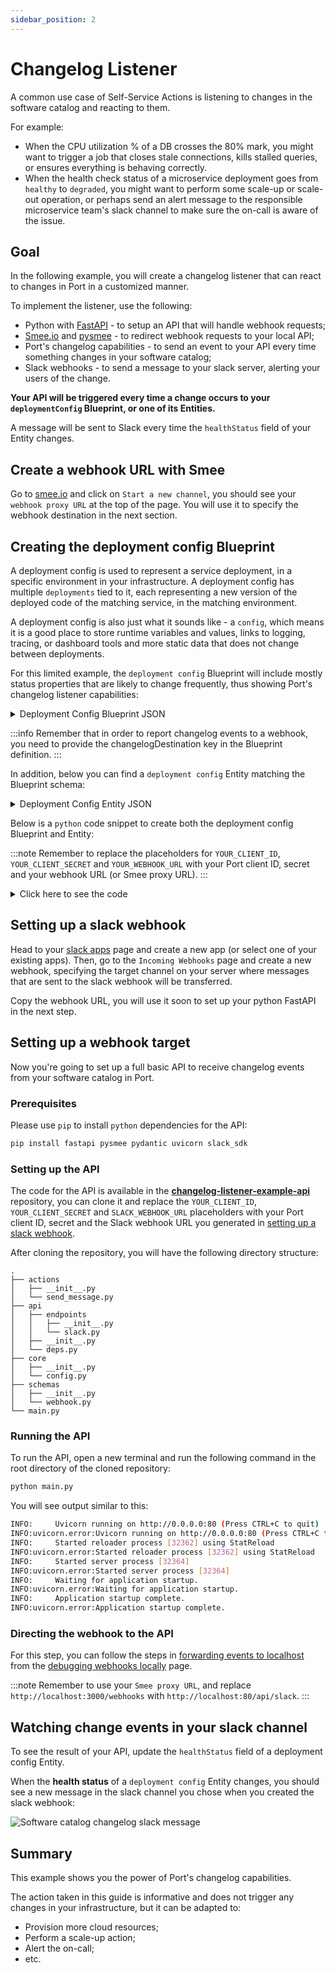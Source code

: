 ```yaml
---
sidebar_position: 2
---
```


# Changelog Listener

A common use case of Self-Service Actions is listening to changes in the software catalog and reacting to them.

For example:

- When the CPU utilization % of a DB crosses the 80% mark, you might want to trigger a job that closes stale connections, kills stalled queries, or ensures everything is behaving correctly.
- When the health check status of a microservice deployment goes from `healthy` to `degraded`, you might want to perform some scale-up or scale-out operation, or perhaps send an alert message to the responsible microservice team's slack channel to make sure the on-call is aware of the issue.

## Goal

In the following example, you will create a changelog listener that can react to changes in Port in a customized manner.

To implement the listener, use the following:

- Python with [FastAPI](https://fastapi.tiangolo.com/) - to setup an API that will handle webhook requests;
- [Smee.io](https://smee.io) and [pysmee](https://pypi.org/project/pysmee/) - to redirect webhook requests to your local API;
- Port's changelog capabilities - to send an event to your API every time something changes in your software catalog;
- Slack webhooks - to send a message to your slack server, alerting your users of the change.

**Your API will be triggered every time a change occurs to your `deploymentConfig` Blueprint, or one of its Entities.**

A message will be sent to Slack every time the `healthStatus` field of your Entity changes.

## Create a webhook URL with Smee

Go to [smee.io](https://smee.io) and click on `Start a new channel`, you should see your `webhook proxy URL` at the top of the page. You will use it to specify the webhook destination in the next section.

## Creating the deployment config Blueprint

A deployment config is used to represent a service deployment, in a specific environment in your infrastructure. A deployment config has multiple `deployments` tied to it, each representing a new version of the deployed code of the matching service, in the matching environment.

A deployment config is also just what it sounds like - a `config`, which means it is a good place to store runtime variables and values, links to logging, tracing, or dashboard tools and more static data that does not change between deployments.

For this limited example, the `deployment config` Blueprint will include mostly status properties that are likely to change frequently, thus showing Port's changelog listener capabilities:

<details>
<summary>Deployment Config Blueprint JSON</summary>

```json showLineNumbers
{
  "identifier": "deploymentConfig",
  "title": "Deployment Config",
  "icon": "Microservice",
  "schema": {
    "properties": {
      "healthStatus": {
        "type": "string",
        "title": "Health Status",
        "enum": ["Healthy", "Degraded", "Crashed", "Restarting"],
        "enumColors": {
          "Healthy": "green",
          "Degraded": "orange",
          "Crashed": "red",
          "Restarting": "yellow"
        }
      },
      "cpuUtil": {
        "type": "number",
        "title": "CPU Utilization"
      },
      "memoryUtil": {
        "type": "number",
        "title": "Memory Utilization"
      },
      "newRelicUrl": {
        "type": "string",
        "format": "url",
        "title": "New Relic",
        "description": "Link to the new relic dashboard of the service"
      },
      "sentryUrl": {
        "type": "string",
        "format": "url",
        "title": "Sentry URL",
        "description": "Link to the new sentry dashboard of the service"
      },
      "prometheusUrl": {
        "type": "string",
        "format": "url",
        "title": "Prometheus URL"
      },
      "locked": {
        "type": "boolean",
        "title": "Locked",
        "default": false,
        "description": "Are deployments currently allowed for this configuration",
        "icon": "Lock"
      }
    },
    "required": []
  },
  "mirrorProperties": {},
  "calculationProperties": {},
  "relations": {},
  "changelogDestination": {
    "type": "WEBHOOK",
    "url": "YOUR_WEBHOOK_URL"
  }
}
```

</details>

:::info
Remember that in order to report changelog events to a webhook, you need to provide the changelogDestination key in the Blueprint definition.
:::

In addition, below you can find a `deployment config` Entity matching the Blueprint schema:

<details>
<summary>Deployment Config Entity JSON</summary>

```json showLineNumbers
{
  "identifier": "notification-service-prod",
  "title": "Notification Service Production",
  "properties": {
    "healthStatus": "Healthy",
    "cpuUtil": 25,
    "memoryUtil": 30,
    "newRelicUrl": "https://newrelic.com",
    "sentryUrl": "https://sentry.io/",
    "prometheusUrl": "https://prometheus.io",
    "locked": false
  },
  "relations": {}
}
```

</details>

Below is a `python` code snippet to create both the deployment config Blueprint and Entity:

:::note
Remember to replace the placeholders for `YOUR_CLIENT_ID`, `YOUR_CLIENT_SECRET` and `YOUR_WEBHOOK_URL` with your Port client ID, secret and your webhook URL (or Smee proxy URL).
:::

<details>
<summary>Click here to see the code</summary>

```python showLineNumbers
import requests

CLIENT_ID = 'YOUR_CLIENT_ID'
CLIENT_SECRET = 'YOUR_CLIENT_SECRET'
WEBHOOK_URL = 'YOUR_WEBHOOK_URL'

API_URL = 'https://api.getport.io/v1'

target_blueprint = 'deploymentConfig'

credentials = {'clientId': CLIENT_ID, 'clientSecret': CLIENT_SECRET}

token_response = requests.post(f'{API_URL}/auth/access_token', json=credentials)

access_token = token_response.json()['accessToken']

headers = {
    'Authorization': f'Bearer {access_token}'
}

blueprint = {
    "identifier": target_blueprint,
    "title": "Deployment Config",
    "icon": "Microservice",
    "schema": {
        "properties": {
            "healthStatus": {
                "type": "string",
                "title": "Health Status",
                "enum": ["Healthy", "Degraded", "Crashed", "Restarting"],
                "enumColors": {
                    "Healthy": "green",
                    "Degraded": "orange",
                    "Crashed": "red",
                    "Restarting": "yellow"
                }
            },
            "cpuUtil": {
                "type": "number",
                "title": "CPU Utilization"
            },
            "memoryUtil": {
                "type": "number",
                "title": "Memory Utilization"
            },
            "newRelicUrl": {
                "type": "string",
                "format": "url",
                "title": "New Relic",
                "description": "Link to the new relic dashboard of the service"
            },
            "sentryUrl": {
                "type": "string",
                "format": "url",
                "title": "Sentry URL",
                "description": "Link to the new sentry dashboard of the service"
            },
            "prometheusUrl": {
                "type": "string",
                "format": "url",
                "title": "Prometheus URL"
            },
            "locked": {
                "type": "boolean",
                "title": "Locked",
                "default": False,
                "description": "Are deployments currently allowed for this configuration",
                "icon": "Lock"
            }
        },
        "required": []
    },
    "mirrorProperties": {},
    "calculationProperties": {},
    "relations": {},
    "changelogDestination": {
        "type": "WEBHOOK",
        "url": WEBHOOK_URL
    }
}

entity = {
    "identifier": "notification-service-prod",
    "title": "Notification Service Production",
    "properties": {
        "healthStatus": "Healthy",
        "cpuUtil": 25,
        "memoryUtil": 30,
        "newRelicUrl": "https://newrelic.com",
        "sentryUrl": "https://sentry.io/",
        "prometheusUrl": "https://prometheus.io",
        "locked": False
    },
    "relations": {}
}

blueprint_response = requests.post(f'{API_URL}/blueprints', headers=headers, json=blueprint)
print(blueprint_response.json())

entity_response = requests.post(f'{API_URL}/blueprints/{target_blueprint}/entities', json=entity, headers=headers)

print(entity_response.json())
```

</details>

## Setting up a slack webhook

Head to your [slack apps](https://api.slack.com/apps) page and create a new app (or select one of your existing apps). Then, go to the `Incoming Webhooks` page and create a new webhook, specifying the target channel on your server where messages that are sent to the slack webhook will be transferred.

Copy the webhook URL, you will use it soon to set up your python FastAPI in the next step.

## Setting up a webhook target

Now you're going to set up a full basic API to receive changelog events from your software catalog in Port.

### Prerequisites

Please use `pip` to install `python` dependencies for the API:

```bash showLineNumbers
pip install fastapi pysmee pydantic uvicorn slack_sdk
```

### Setting up the API

The code for the API is available in the [**changelog-listener-example-api**](https://github.com/port-labs/port-changelog-listener-example-api) repository, you can clone it and replace the `YOUR_CLIENT_ID`, `YOUR_CLIENT_SECRET` and `SLACK_WEBHOOK_URL` placeholders with your Port client ID, secret and the Slack webhook URL you generated in [setting up a slack webhook](#setting-up-a-slack-webhook).

After cloning the repository, you will have the following directory structure:

```
.
├── actions
│   ├── __init__.py
│   └── send_message.py
├── api
│   ├── endpoints
│   │   ├── __init__.py
│   │   └── slack.py
│   ├── __init__.py
│   └── deps.py
├── core
│   ├── __init__.py
│   └── config.py
├── schemas
│   ├── __init__.py
│   └── webhook.py
└── main.py
```

### Running the API

To run the API, open a new terminal and run the following command in the root directory of the cloned repository:

```bash showLineNumbers
python main.py
```

You will see output similar to this:

```bash showLineNumbers
INFO:     Uvicorn running on http://0.0.0.0:80 (Press CTRL+C to quit)
INFO:uvicorn.error:Uvicorn running on http://0.0.0.0:80 (Press CTRL+C to quit)
INFO:     Started reloader process [32362] using StatReload
INFO:uvicorn.error:Started reloader process [32362] using StatReload
INFO:     Started server process [32364]
INFO:uvicorn.error:Started server process [32364]
INFO:     Waiting for application startup.
INFO:uvicorn.error:Waiting for application startup.
INFO:     Application startup complete.
INFO:uvicorn.error:Application startup complete.
```

### Directing the webhook to the API

For this step, you can follow the steps in [forwarding events to localhost](../local-debugging-webhook.md#forwarding-events-to-localhost) from the [debugging webhooks locally](../local-debugging-webhook.md) page.

:::note
Remember to use your `Smee proxy URL`, and replace `http://localhost:3000/webhooks` with `http://localhost:80/api/slack`.
:::

## Watching change events in your slack channel

To see the result of your API, update the `healthStatus` field of a deployment config Entity.

When the **health status** of a `deployment config` Entity changes, you should see a new message in the slack channel you chose when you created the slack webhook:

![Software catalog changelog slack message](/img/self-service-actions/changelog-slack-message.png)

## Summary

This example shows you the power of Port's changelog capabilities.

The action taken in this guide is informative and does not trigger any changes in your infrastructure, but it can be adapted to:

- Provision more cloud resources;
- Perform a scale-up action;
- Alert the on-call;
- etc.
